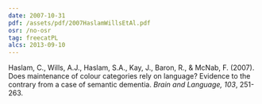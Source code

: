 ```yaml
---
date: 2007-10-31
pdf: /assets/pdf/2007HaslamWillsEtAl.pdf
osr: /no-osr
tag: freecatPL
alcs: 2013-09-10
---
```


Haslam, C., Wills, A.J., Haslam, S.A., Kay, J., Baron, R., & McNab, F. (2007). Does maintenance of colour categories rely on language? Evidence to the contrary from a case of semantic dementia. _Brain and Language, 103_, 251-263.



